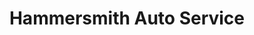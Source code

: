 ---
title: "Hammersmith Auto Service"
url: /greenwood/hammersmith-auto-service/
shop: car repair
---